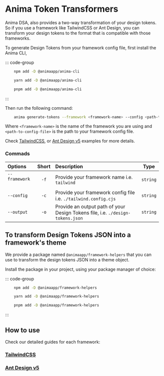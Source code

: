 # Anima Token Transformers

Anima DSA, also provides a two-way transformation of your design tokens.
So if you use a framework like TailwindCSS or Ant Design, you can transform your design tokens to the format that is compatible with those frameworks.

To generate Design Tokens from your framework config file, first install the Anima CLI,

::: code-group

```sh [npm]
    npm add -D @animaapp/anima-cli
```

```sh [yarn]
    yarn add -D @animaapp/anima-cli
```

```sh [pnpm]
    pnpm add -D @animaapp/anima-cli
```

:::

Then run the following command:

```sh
    anima generate-tokens --framework <framework-name> --config <path-to-config-file>
```

Where `<framework-name>` is the name of the framework you are using and `<path-to-config-file>` is the path to your framework config file.

Check [TailwindCSS](/guide/manage-design-tokens/design-tokens-tailwind), or [Ant Design v5](/guide/manage-design-tokens/design-tokens-ant-design) examples for more details.

### Commads

| Options       | Short | Description                                                                    |   Type   |
| :------------ | :---: | :----------------------------------------------------------------------------- | :------: |
| `--framework` &nbsp;&nbsp;&nbsp;| `-f`  | Provide your framework name i.e. `tailwind`                                    | `string` |
| `--config`    | `-c`  | Provide your framework config file i.e. `./tailwind.config.cjs`                | `string` |
| `--output`    | `-o`  | Provide an output path of your Design Tokens file, i.e. `./design-tokens.json` | `string` |

## To transform Design Tokens JSON into a framework's theme

We provide a package named `@animaapp/framework-helpers` that you can use to transform the design tokens JSON into a theme object.

Install the package in your project, using your package manager of choice:

::: code-group

```sh [npm]
    npm add -D @animaapp/framework-helpers
```

```sh [yarn]
    yarn add -D @animaapp/framework-helpers
```

```sh [pnpm]
    pnpm add -D @animaapp/framework-helpers
```

:::

## How to use

Check our detailed guides for each framework:

### [TailwindCSS](/guide/manage-design-tokens/design-tokens-tailwind)

### [Ant Design v5](/guide/manage-design-tokens/design-tokens-ant-design)
